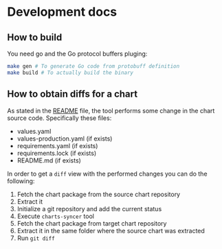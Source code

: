 # Development docs

## How to build

You need go and the Go protocol buffers pluging:

~~~bash
make gen # To generate Go code from protobuff definition
make build # To actually build the binary
~~~

## How to obtain diffs for a chart

As stated in the [README](../README.md) file, the tool performs some change in the chart source code. Specifically these files:

- values.yaml
- values-production.yaml (if exists)
- requirements.yaml (if exists)
- requirements.lock (if exists)
- README.md (if exists)

In order to get a `diff` view with the performed changes you can do the following:

1. Fetch the chart package from the source chart repository
1. Extract it
1. Initialize a git repository and add the current status
1. Execute `charts-syncer` tool
1. Fetch the chart package from target chart repository
1. Extract it in the same folder where the source chart was extracted
1. Run `git diff`